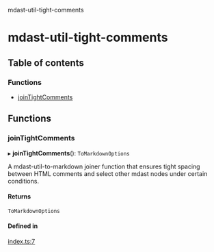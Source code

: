 mdast-util-tight-comments

# mdast-util-tight-comments

## Table of contents

### Functions

- [joinTightComments](README.md#jointightcomments)

## Functions

### joinTightComments

▸ **joinTightComments**(): `ToMarkdownOptions`

A mdast-util-to-markdown joiner function that ensures tight spacing between
HTML comments and select other mdast nodes under certain conditions.

#### Returns

`ToMarkdownOptions`

#### Defined in

[index.ts:7](https://github.com/Xunnamius/unified-utils/blob/1d6f92d/packages/mdast-util-tight-comments/src/index.ts#L7)
